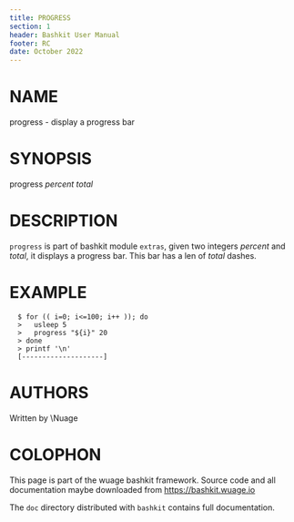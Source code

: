 ```yaml
---
title: PROGRESS
section: 1
header: Bashkit User Manual
footer: RC
date: October 2022
---
```


# NAME

progress - display a progress bar

# SYNOPSIS

progress *percent* *total*

# DESCRIPTION

`progress` is part of bashkit module `extras`, given two integers *percent* and *total*,
it displays a progress bar. This bar has a len of *total* dashes.

# EXAMPLE

      $ for (( i=0; i<=100; i++ )); do
      >   usleep 5
      >   progress "${i}" 20
      > done
      > printf '\n'
      [--------------------]

# AUTHORS
Written by \\Nuage

# COLOPHON
This page is part of the wuage bashkit framework. Source code and all
documentation maybe downloaded from <https://bashkit.wuage.io>

The `doc` directory distributed with `bashkit` contains full documentation.
